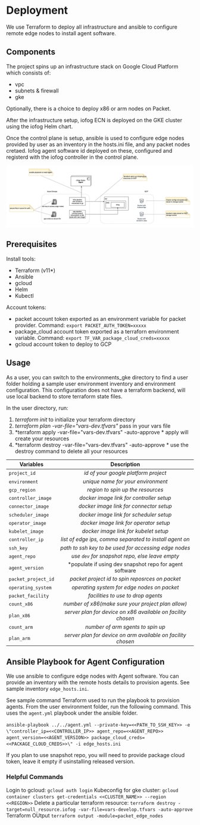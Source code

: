 # Deployment
We use Terraform to deploy all infrastructure and ansible to configure remote edge nodes to install agent software.

## Components

The project spins up an infrastructure stack on Google Cloud Platform which consists of:
- vpc 
- subnets & firewall
- gke

Optionally, there is a choice to deploy x86 or arm nodes on Packet.

After the infrastructure setup, iofog ECN is deployed on the GKE cluster using the iofog Helm chart.

Once the control plane is setup, ansible is used to configure edge nodes provided by user as an inventory in the hosts.ini file, and any packet nodes cretaed. Iofog agent software id deployed on these, configured and registerd with the iofog controller in the control plane. 

![components](docs/components.png)

## Prerequisites

Install tools:
- Terraform (v11*)
- Ansible
- gcloud
- Helm
- Kubectl

Account tokens:
- packet account token exported as an environment variable for packet provider. Command: `export PACKET_AUTH_TOKEN=xxxxx`
- package_cloud account token exported as a terraforn environment variable. Command: `export TF_VAR_package_cloud_creds=xxxxx`
- gcloud account token to deploy to GCP

## Usage

As a user, you can switch to the environments_gke directory to find a user folder holding a sample user environment inventory and environment configuration. This configuration does not have a terraform backend, will use local backend to store terraform state files.

In the user directory, run:

1. *terraform init* to initialize your terraform directory
2. *terraform plan -var-file="vars-dev.tfvars"* pass in your vars file
3. *terraform apply -var-file="vars-dev.tfvars" -auto-approve * apply will create your resources
4. *terraform destroy -var-file="vars-dev.tfvars" -auto-approve * use the destroy command to delete all your resources

| Variables              | Description                                                  |
| -----------------------|:------------------------------------------------------------:|
| `project_id`           | *id of your google platform project*                         |
| `environment`          | *unique name for your environment*                           |
| `gcp_region`           | *region to spin up the resources*                            |
| `controller_image`     | *docker image link for controller setup*                     |
| `connector_image`      | *docker image link for connector setup*                      |
| `scheduler_image`      | *docker image link for scheduler setup*                      |
| `operator_image`       | *docker image link for operator setup*                       |
| `kubelet_image`        | *docker image link for kubelet setup*                        |
| `controller_ip`        | *list of edge ips, comma separated to install agent on*      |
| `ssh_key`              | *path to ssh key to be used for accessing edge nodes*        |
| `agent_repo`           | *use `dev` for snapshot repo, else leave empty*              |
| `agent_version`        | *populate if using dev snapshot repo for agent software      |
| `packet_project_id`    | *packet project id to spin reposrces on packet*              |
| `operating_system`     | *operating system for edge nodes on packet*                  |
| `packet_facility`      | *facilities to use to drop agents*                           |
| `count_x86`            | *number of x86(make sure your project plan allow)*           |
| `plan_x86`             | *server plan for device on x86 available on facility chosen* |
| `count_arm`            | *number of arm sgents to spin up*                            |
| `plan_arm`             | *server plan for device on arm available on facility chosen* |

## Ansible Playbook for Agent Configuration

We use ansible to configure edge nodes with Agent software. You can provide an inventory with the remote hosts details to provision agents. See sample inventory `edge_hosts.ini`. 

See sample command Terraform used to run the playbook to provision agents. From the user environment folder, run the following command. This uses the `agent.yml` playbook under the ansible folder. 

`ansible-playbook ../../agent.yml --private-key=<<PATH_TO_SSH_KEY>> -e \"controller_ip=<<CONTROLLER_IP>> agent_repo=<<AGENT_REPO>> agent_version=<<AGENT_VERSION>> package_cloud_creds=<<PACKAGE_CLOUD_CREDS>>\" -i edge_hosts.ini`

If you plan to use snapshot repo, you will need to provide package cloud token, leave it empty if usinstalling released version. 

### Helpful Commands

Login to gcloud: `gcloud auth login`
Kubeconfig for gke cluster: `gcloud container clusters get-credentials <<CLUSTER_NAME>> --region <<REGION>>`
Delete a particular terraform resource: `terraform destroy -target=null_resource.iofog -var-file=vars-develop.tfvars -auto-approve`
Terraform OUtput `terraform output -module=packet_edge_nodes`